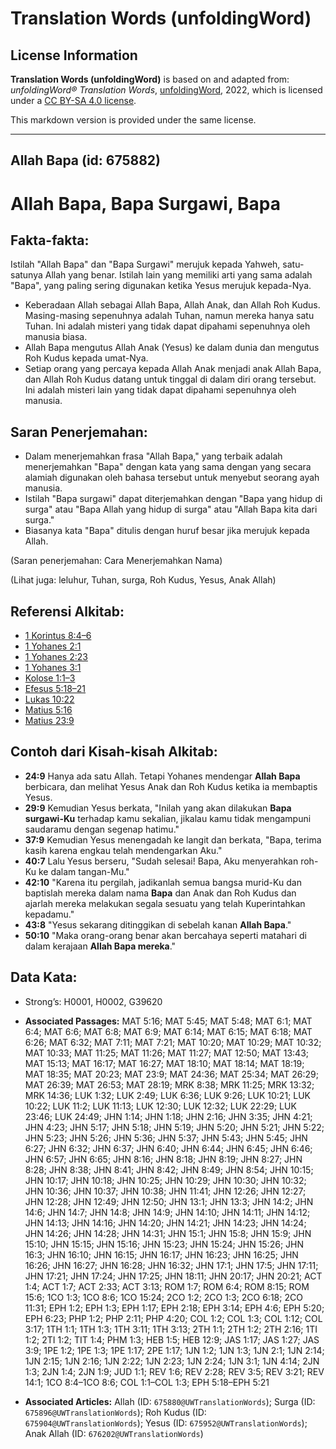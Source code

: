 # Translation Words (unfoldingWord)

## License Information

**Translation Words (unfoldingWord)** is based on and adapted from: _unfoldingWord® Translation Words_, [unfoldingWord](https://unfoldingword.org/utw), 2022, which is licensed under a [CC BY-SA 4.0 license](https://creativecommons.org/licenses/by-sa/4.0/legalcode.en).

This markdown version is provided under the same license.



--------------------------------

## Allah Bapa (id: 675882)

Allah Bapa, Bapa Surgawi, Bapa
==============================

Fakta\-fakta:
-------------

Istilah "Allah Bapa" dan "Bapa Surgawi" merujuk kepada Yahweh, satu\-satunya Allah yang benar. Istilah lain yang memiliki arti yang sama adalah "Bapa", yang paling sering digunakan ketika Yesus merujuk kepada\-Nya.

* Keberadaan Allah sebagai Allah Bapa, Allah Anak, dan Allah Roh Kudus. Masing\-masing sepenuhnya adalah Tuhan, namun mereka hanya satu Tuhan. Ini adalah misteri yang tidak dapat dipahami sepenuhnya oleh manusia biasa.
* Allah Bapa mengutus Allah Anak (Yesus) ke dalam dunia dan mengutus Roh Kudus kepada umat\-Nya.
* Setiap orang yang percaya kepada Allah Anak menjadi anak Allah Bapa, dan Allah Roh Kudus datang untuk tinggal di dalam diri orang tersebut. Ini adalah misteri lain yang tidak dapat dipahami sepenuhnya oleh manusia.

Saran Penerjemahan:
-------------------

* Dalam menerjemahkan frasa "Allah Bapa," yang terbaik adalah menerjemahkan "Bapa" dengan kata yang sama dengan yang secara alamiah digunakan oleh bahasa tersebut untuk menyebut seorang ayah manusia.
* Istilah "Bapa surgawi" dapat diterjemahkan dengan "Bapa yang hidup di surga" atau "Bapa Allah yang hidup di surga" atau "Allah Bapa kita dari surga."
* Biasanya kata "Bapa" ditulis dengan huruf besar jika merujuk kepada Allah.

(Saran penerjemahan: Cara Menerjemahkan Nama)

(Lihat juga: leluhur, Tuhan, surga, Roh Kudus, Yesus, Anak Allah)

Referensi Alkitab:
------------------

* [1 Korintus 8:4–6](https://ref.ly/1Cor0:0)
* [1 Yohanes 2:1](https://ref.ly/1John0:0)
* [1 Yohanes 2:23](https://ref.ly/1John0:0)
* [1 Yohanes 3:1](https://ref.ly/1John0:0)
* [Kolose 1:1–3](https://ref.ly/Col1:1-Col1:3)
* [Efesus 5:18–21](https://ref.ly/Eph5:18-Eph5:21)
* [Lukas 10:22](https://ref.ly/Luke10:22)
* [Matius 5:16](https://ref.ly/Matt5:16)
* [Matius 23:9](https://ref.ly/Matt23:9)

Contoh dari Kisah\-kisah Alkitab:
---------------------------------

* **24:9** Hanya ada satu Allah. Tetapi Yohanes mendengar **Allah Bapa** berbicara, dan melihat Yesus Anak dan Roh Kudus ketika ia membaptis Yesus.
* **29:9** Kemudian Yesus berkata, "Inilah yang akan dilakukan **Bapa surgawi\-Ku** terhadap kamu sekalian, jikalau kamu tidak mengampuni saudaramu dengan segenap hatimu."
* **37:9** Kemudian Yesus menengadah ke langit dan berkata, "Bapa, terima kasih karena engkau telah mendengarkan Aku."
* **40:7** Lalu Yesus berseru, "Sudah selesai! Bapa, Aku menyerahkan roh\-Ku ke dalam tangan\-Mu."
* **42:10** "Karena itu pergilah, jadikanlah semua bangsa murid\-Ku dan baptislah mereka dalam nama **Bapa** dan Anak dan Roh Kudus dan ajarlah mereka melakukan segala sesuatu yang telah Kuperintahkan kepadamu."
* **43:8** "Yesus sekarang ditinggikan di sebelah kanan **Allah Bapa**."
* **50:10** "Maka orang\-orang benar akan bercahaya seperti matahari di dalam kerajaan **Allah Bapa mereka**."

Data Kata:
----------

* Strong’s: H0001, H0002, G39620

* **Associated Passages:** MAT 5:16; MAT 5:45; MAT 5:48; MAT 6:1; MAT 6:4; MAT 6:6; MAT 6:8; MAT 6:9; MAT 6:14; MAT 6:15; MAT 6:18; MAT 6:26; MAT 6:32; MAT 7:11; MAT 7:21; MAT 10:20; MAT 10:29; MAT 10:32; MAT 10:33; MAT 11:25; MAT 11:26; MAT 11:27; MAT 12:50; MAT 13:43; MAT 15:13; MAT 16:17; MAT 16:27; MAT 18:10; MAT 18:14; MAT 18:19; MAT 18:35; MAT 20:23; MAT 23:9; MAT 24:36; MAT 25:34; MAT 26:29; MAT 26:39; MAT 26:53; MAT 28:19; MRK 8:38; MRK 11:25; MRK 13:32; MRK 14:36; LUK 1:32; LUK 2:49; LUK 6:36; LUK 9:26; LUK 10:21; LUK 10:22; LUK 11:2; LUK 11:13; LUK 12:30; LUK 12:32; LUK 22:29; LUK 23:46; LUK 24:49; JHN 1:14; JHN 1:18; JHN 2:16; JHN 3:35; JHN 4:21; JHN 4:23; JHN 5:17; JHN 5:18; JHN 5:19; JHN 5:20; JHN 5:21; JHN 5:22; JHN 5:23; JHN 5:26; JHN 5:36; JHN 5:37; JHN 5:43; JHN 5:45; JHN 6:27; JHN 6:32; JHN 6:37; JHN 6:40; JHN 6:44; JHN 6:45; JHN 6:46; JHN 6:57; JHN 6:65; JHN 8:16; JHN 8:18; JHN 8:19; JHN 8:27; JHN 8:28; JHN 8:38; JHN 8:41; JHN 8:42; JHN 8:49; JHN 8:54; JHN 10:15; JHN 10:17; JHN 10:18; JHN 10:25; JHN 10:29; JHN 10:30; JHN 10:32; JHN 10:36; JHN 10:37; JHN 10:38; JHN 11:41; JHN 12:26; JHN 12:27; JHN 12:28; JHN 12:49; JHN 12:50; JHN 13:1; JHN 13:3; JHN 14:2; JHN 14:6; JHN 14:7; JHN 14:8; JHN 14:9; JHN 14:10; JHN 14:11; JHN 14:12; JHN 14:13; JHN 14:16; JHN 14:20; JHN 14:21; JHN 14:23; JHN 14:24; JHN 14:26; JHN 14:28; JHN 14:31; JHN 15:1; JHN 15:8; JHN 15:9; JHN 15:10; JHN 15:15; JHN 15:16; JHN 15:23; JHN 15:24; JHN 15:26; JHN 16:3; JHN 16:10; JHN 16:15; JHN 16:17; JHN 16:23; JHN 16:25; JHN 16:26; JHN 16:27; JHN 16:28; JHN 16:32; JHN 17:1; JHN 17:5; JHN 17:11; JHN 17:21; JHN 17:24; JHN 17:25; JHN 18:11; JHN 20:17; JHN 20:21; ACT 1:4; ACT 1:7; ACT 2:33; ACT 3:13; ROM 1:7; ROM 6:4; ROM 8:15; ROM 15:6; 1CO 1:3; 1CO 8:6; 1CO 15:24; 2CO 1:2; 2CO 1:3; 2CO 6:18; 2CO 11:31; EPH 1:2; EPH 1:3; EPH 1:17; EPH 2:18; EPH 3:14; EPH 4:6; EPH 5:20; EPH 6:23; PHP 1:2; PHP 2:11; PHP 4:20; COL 1:2; COL 1:3; COL 1:12; COL 3:17; 1TH 1:1; 1TH 1:3; 1TH 3:11; 1TH 3:13; 2TH 1:1; 2TH 1:2; 2TH 2:16; 1TI 1:2; 2TI 1:2; TIT 1:4; PHM 1:3; HEB 1:5; HEB 12:9; JAS 1:17; JAS 1:27; JAS 3:9; 1PE 1:2; 1PE 1:3; 1PE 1:17; 2PE 1:17; 1JN 1:2; 1JN 1:3; 1JN 2:1; 1JN 2:14; 1JN 2:15; 1JN 2:16; 1JN 2:22; 1JN 2:23; 1JN 2:24; 1JN 3:1; 1JN 4:14; 2JN 1:3; 2JN 1:4; 2JN 1:9; JUD 1:1; REV 1:6; REV 2:28; REV 3:5; REV 3:21; REV 14:1; 1CO 8:4–1CO 8:6; COL 1:1–COL 1:3; EPH 5:18–EPH 5:21
* **Associated Articles:** Allah (ID: `675880@UWTranslationWords`); Surga (ID: `675896@UWTranslationWords`); Roh Kudus (ID: `675904@UWTranslationWords`); Yesus (ID: `675952@UWTranslationWords`); Anak Allah (ID: `676202@UWTranslationWords`)

